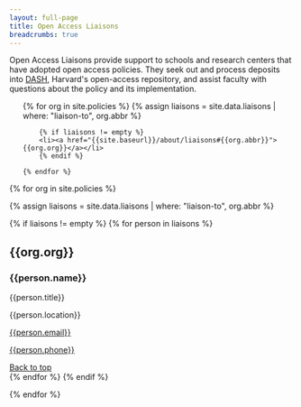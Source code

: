 ```yaml
---
layout: full-page
title: Open Access Liaisons
breadcrumbs: true
---
```


Open Access Liaisons provide support to schools and research centers that have adopted open access policies. They seek out and process deposits into [DASH](http://dash/harvard.edu/), Harvard's open-access repository, and assist faculty with questions about the policy and its implementation.

<ul class="long-list">
    {% for org in site.policies %}
        {% assign liaisons = site.data.liaisons | where: "liaison-to", org.abbr %}

        {% if liaisons != empty %}
        <li><a href="{{site.baseurl}}/about/liaisons#{{org.abbr}}">{{org.org}}</a></li>
        {% endif %}
    
    {% endfor %}
</ul>

{% for org in site.policies %}
    
{% assign liaisons = site.data.liaisons | where: "liaison-to", org.abbr %}

{% if liaisons != empty %}
{% for person in liaisons %}

<h2 id="{{org.abbr}}" class="long-list-heading">{{org.org}}</h2>
<div class="long-list-content address">
<h3> {{person.name}} </h3>
<p> {{person.title}} </p>
<p> {{person.location}} </p>
<p><a href="mailto:{{person.email}}">{{person.email}}</a></p>
<p><a href="tel:+1{{person.phone | remove: "-"}}">{{person.phone}}</a></p>
<a href="#top">Back to top</a>
</div>
{% endfor %}
{% endif %}

{% endfor %}
